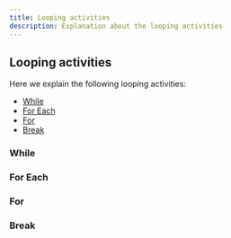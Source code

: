 ```yaml
---
title: Looping activities
description: Explanation about the looping activities
---
```


## Looping activities

Here we explain the following looping activities:
- [While](#while)
- [For Each](#foreach)
- [For](#for)
- [Break](#break)

### <a id="while"></a>While

### <a id="foreach"></a>For Each

### <a id="for"></a>For

### <a id="break"></a>Break
